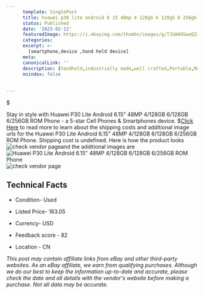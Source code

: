 ```yaml
---
      template: SinglePost
      title: huawei p30 lite android 6 15 48mp 4 128gb 6 128gb 6 256gb rom phone
      status: Published
      date: '2023-02-12'
      featuredImage: https://i.ebayimg.com/thumbs/images/g/TJUAAOSweQZixUk9/s-l225.jpg
      categories: 
      excerpt: >-
        [smartphone,device ,hand held device]
      meta:
      canonicalLink: ''
      description: [handheld,industrially made,well crafted,Portable,Mobile,Compact,Convenient,Lightweight,Maneuverable,Man-portable,Miniature,Carriable,Hand-held,Light,Holdable,Transportable,Mobile device,Pocket-sized,On-the-go,Wireless,Cordless,Compact size,Convenient size, smartphone,device ,hand held device]
      noindex: false
      
        
---
```

$

Stay in style with Huawei P30 Lite Android 6.15" 48MP 4/128GB 6/128GB 6/256GB ROM Phone - a 5-star Cell Phones & Smartphones device.
$[Click Here](https://www.ebay.com/itm/175376967505?hash=item28d5482751%3Ag%3ATJUAAOSweQZixUk9&mkevt=1&mkcid=1&mkrid=711-53200-19255-0&campid=%253CePNCampaignId%253E&customid=%253CreferenceId%253E&toolid=10049) to read more to learn about the shipping costs and additional image urls for the Huawei P30 Lite Android 6.15" 48MP 4/128GB 6/128GB 6/256GB ROM Phone. Shipping cost is undefined. Here is how the product looks ![check vendor page](https://i.ebayimg.com/thumbs/images/g/TJUAAOSweQZixUk9/s-l225.jpg)and the additional images are![Huawei P30 Lite Android 6.15" 48MP 4/128GB 6/128GB 6/256GB ROM Phone](https://i.ebayimg.com/images/g/TJUAAOSweQZixUk9/s-l500.jpg)![check vendor page](https://origin-galleryplus.ebayimg.com/ws/web/175376967505_2_0_1/225x225.jpg,https://origin-galleryplus.ebayimg.com/ws/web/175376967505_3_0_1/225x225.jpg)



 ## Technical Facts 



     
      

 - Condition- Used 


      

 - Listed Price- 163.05 


      

 - Currency- USD 


      

 - Feedback score - 82 


      

 - Location - CN 


      
      

 *_This post may contain affiliate links from eBay and other third-party websites. As an eBay affiliate, we earn from qualifying purchases. Although we do our best to keep the information up-to-date and accurate, please check the date and all details with the vendor's website before making a purchase. Not all data may be accurate._*






